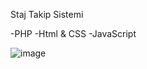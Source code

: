 Staj Takip Sistemi

-PHP
-Html & CSS
-JavaScript

![image](https://user-images.githubusercontent.com/74205476/202478244-9721143b-62cc-4c02-80d8-2a643334d84c.png)

